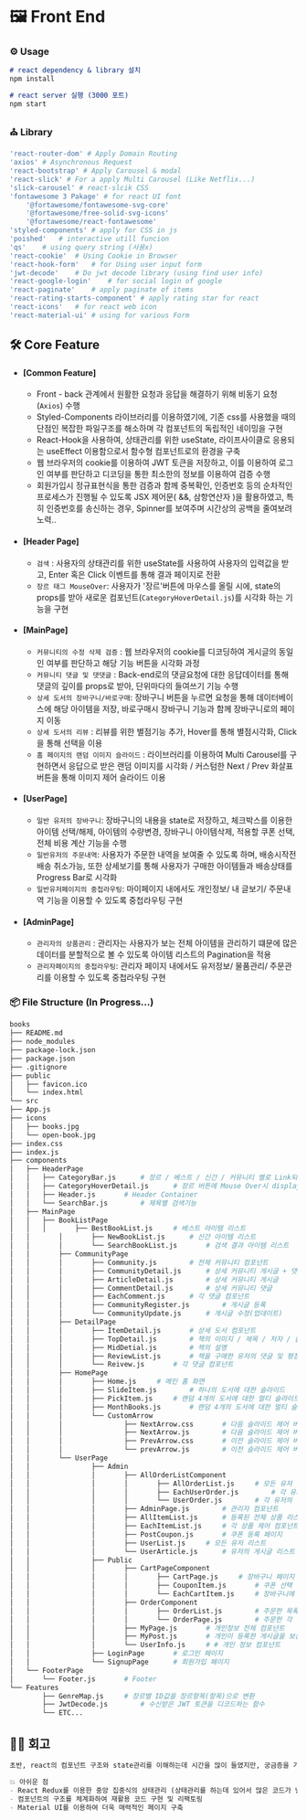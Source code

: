# 🖼 Front End



### ⚙️ Usage

```markdown
# react dependency & library 설치
npm install

# react server 실행 (3000 포트)
npm start
```



###  ⛪️ Library

```bash
'react-router-dom' # Apply Domain Routing
'axios' # Asynchronous Request
'react-bootstrap' # Apply Carousel & modal
'react-slick' # For a apply Multi Carousel (Like Netflix...)
'slick-carousel' # react-slcik CSS
'fontawesome 3 Pakage' # for react UI font
    '@fortawesome/fontawesome-svg-core'
    '@fortawesome/free-solid-svg-icons'
    '@fortawesome/react-fontawesome'
'styled-components' # apply for CSS in js
'poished'   # interactive utill funcion
'qs'    # using query string (사용x)
'react-cookie'  # Using Cookie in Browser
'react-hook-form'   # for Using user input form
'jwt-decode'    # Do jwt decode library (using find user info)
'react-google-login'    # for social login of google
'react-paginate'    # apply paginate of items
'react-rating-starts-component' # apply rating star for react
'react-icons'   # for react web icon
'react-material-ui'	# using for various Form
```



## 🛠  Core Feature

- #### [Common Feature]

  - Front - back 관계에서 원활한 요청과 응답을 해결하기 위해 비동기 요청(`Axios`) 수행
  - Styled-Components 라이브러리를 이용하였기에, 기존 css를 사용했을 때의 단점인 복잡한 파일구조를 해소하며 각 컴포넌트의 독립적인 네이밍을 구현
  - React-Hook을 사용하여, 상태관리를 위한 useState, 라이프사이클로 응용되는 useEffect 이용함으로서 함수형 컴포넌트로의 환경을 구축
  - 웹 브라우저의 cookie를 이용하여 JWT 토큰을 저장하고, 이를 이용하여 로그인 여부를 판단하고 디코딩을 통한 최소한의 정보를 이용하여 검증 수행
  - 회원가입시 정규표현식을 통한 검증과 함께 중복확인, 인증번호 등의 순차적인 프로세스가 진행될 수 있도록 JSX 제어문( &&, 삼항연산자 )을 활용하였고, 특히 인증번호를 송신하는 경우, Spinner를 보여주며 시간상의 공백을 줄여보려 노력..

- #### [Header Page]

  - `검색` : 사용자의 상태관리를 위한 useState를 사용하여 사용자의 입력값을 받고, Enter 혹은 Click 이벤트를 통해 결과 페이지로 전환
  - `장르 태그 MouseOver`: 사용자가 '장르'버튼에 마우스를 올릴 시에, state의 props를 받아 새로운 컴포넌트(`CategoryHoverDetail.js`)를 시각화 하는 기능을 구현

- #### [MainPage]

  - `커뮤니티의 수정 삭제 검증` : 웹 브라우저의 cookie를 디코딩하여 게시글의 동일인 여부를 판단하고 해당 기능 버튼을 시각화 과정
  - `커뮤니티 댓글 및 댓댓글` :  Back-end로의 댓글요청에 대한 응답데이터를 통해 댓글의 깊이를 props로 받아, 단위마다의 들여쓰기 기능 수행
  - `상세 도서의 장바구니/바로구매`: 장바구니 버튼을 누르면 요청을 통해 데이터베이스에 해당 아이템을 저장, 바로구매시 장바구니 기능과 함께 장바구니로의 페이지 이동
  - `상세 도서의 리뷰` : 리뷰를 위한 별점기능 추가, Hover를 통해 별점시각화, Click을 통해 선택을 이용
  - `홈 페이지의 랜덤 이미지 슬라이드` : 라이브러리를 이용하여 Multi Carousel를 구현하면서 응답으로 받은 랜덤 이미지를 시각화 / 커스텀한 Next / Prev 화살표 버튼을 통해 이미지 제어 슬라이드 이용

- #### [UserPage]

  - `일반 유저의 장바구니`: 장바구니의 내용을 state로 저장하고, 체크박스를 이용한 아이템 선택/해제, 아이템의 수량변경, 장바구니 아이템삭제, 적용할 쿠폰 선택, 전체 비용 계산 기능을 수행 
  - `일반유저의 주문내역`: 사용자가 주문한 내역을 보여줄 수 있도록 하며, 배송시작전 배송 취소가능, 또한 상세보기를 통해 사용자가 구매한 아이템들과 배송상태를 Progress Bar로 시각화
  - `일반유저페이지의 중첩라우팅`: 마이페이지 내에서도 개인정보/ 내 글보기/ 주문내역 기능을 이용할 수 있도록 중첩라우팅 구현

- #### [AdminPage]

  - `관리자의 상품관리` : 관리자는 사용자가 보는 전체 아이템을 관리하기 떄문에 많은 데이터를 분할적으로 볼 수 있도록 아이템 리스트의 Pagination을 적용
  - `관리자페이지의 중첩라우팅`: 관리자 페이지 내에서도 유저정보/ 물품관리/ 주문관리를 이용할 수 있도록 중첩라우팅 구현



### 📦 File Structure (In Progress...)

```bash
books
├── README.md
├── node_modules
├── package-lock.json
├── package.json
├── .gitignore
├── public
│ 	├── favicon.ico
│ 	└── index.html
└── src
├── App.js
├── icons
│ 	├── books.jpg
│ 	└── open-book.jpg
├── index.css
├── index.js
├── components
│	├── HeaderPage
│	│	├── CategoryBar.js		# 장르 / 베스트 / 신간 / 커뮤니티 별로 Link되는 컴포넌트
│	│	├── CategoryHoverDetail.js		# 장르 버튼에 Mouse Over시 display되는 컴포넌트
│	│	├── Header.js		# Header Container
│	│	└── SearchBar.js		# 제목별 검색기능
│	├── MainPage
│	│	├── BookListPage
│	│	│		├── BestBookList.js		# 베스트 아이템 리스트
│	│		│		├── NewBookList.js		# 신간 아이템 리스트
│	│		│		└── SearchBookList.js		# 검색 결과 아이템 리스트
│	│		├── CommunityPage
│	│		│		├── Community.js		# 전체 커뮤니티 컴포넌트
│	│		│		├── CommunityDetail.js		# 상세 커뮤니티 게시글 + 댓글 
│	│		│		├──	ArticleDetail.js		# 상세 커뮤니티 게시글
│	│		│		├──	CommentDetail.js		# 상세 커뮤니티 댓글
│	│		│		├──	EachComment.js		# 각 댓글 컴포넌트
│	│		│		├── CommunityRegister.js		# 게시글 등록
│	│		│		└── CommunityUpdate.js		# 게시글 수정(업데이트)
│	│		├── DetailPage
│	│		│		├── ItemDetail.js		# 상세 도서 컴포넌트
│	│		│		├── TopDetail.js		# 책의 이미지 / 제목 / 저자 / 출판사 / 가격 / 재고 + 장바구니 / 바로구매
│	│		│		├── MidDetial.js		# 책의 설명
│	│		│		├── ReviewList.js		# 책을 구매한 유저의 댓글 및 평점 리스트
│	│		│		└── Reivew.js		# 각 댓글 컴포넌트
│	│		├── HomePage
│	│		│		├── Home.js		# 메인 홈 화면
│	│		│		├── SlideItem.js		# 하나의 도서에 대한 슬라이드
│	│		│		├── PickItem.js		# 랜덤 4개의 도서에 대한 멀티 슬라이드
│	│		│		├── MonthBooks.js		# 랜덤 4개의 도서에 대한 멀티 슬라이드
│	│		│		└── CustomArrow
│	│		│				├── NextArrow.css		# 다음 슬라이드 제어 버튼 CSS		
│	│		│				├── NextArrow.js		# 다음 슬라이드 제어 버튼
│	│		│				├── PrevArrow.css		# 이전 슬라이드 제어 버튼 CSS
│	│		│				└── prevArrow.js		# 이전 슬라이드 제어 버튼
│	│		└── UserPage
│	│				├── Admin
│	│				│		├── AllOrderListComponent
│	│				│		│		├── AllOrderList.js		# 모든 유저 목록
│	│				│		│		├── EachUserOrder.js		# 각 유저의 주문 내용
│	│				│		│		└── UserOrder.js		# 각 유저의 상세 주문 내용
│	│				│		├── AdminPage.js		# 관리자 컴포넌트
│	│				│		├── AllItemList.js		# 등록된 전체 상품 리스트
│	│				│		├── EachItemList.js		# 각 상품 제어 컴포넌트
│	│				│		├── PostCoupon.js		# 쿠폰 등록 페이지
│	│				│		├── UserList.js		# 모든 유저 리스트	
│	│				│		└── UserArticle.js		# 유저의 게시글 리스트
│	│				├──	Public
│	│				│		├── CartPageComponent
│	│				│		│		├── CartPage.js		# 장바구니 페이지
│	│				│		│		├── CouponItem.js		# 쿠폰 선택 컴포넌트 (적용 및 미적용 금액 보여주기) 
│	│				│		│		└── EachCartItem.js		# 장바구니에 담긴 아이템 조작(수량, 체크박스) 컴포넌트
│	│				│		├── OrderComponent
│	│				│		│		├── OrderList.js		# 주문한 목록의 항목 리스트
│	│				│		│		└── OrderPage.js		# 주문한 각 아이템 정보 컴포넌트
│	│				│		├── MyPage.js		# 개인정보 전체 컴포넌트
│	│				│		├── MyPost.js		# 개인이 등록한 게시글을 보는 컴포넌트
│	│				│		└── UserInfo.js		# # 개인 정보 컴포넌트
│	│				├── LoginPage		# 로그인 페이지
│	│				└── SignupPage		# 회원가입 페이지
│	└── FooterPage
│		└── Footer.js		# Footer
└── Features
		├──	GenreMap.js		# 장르별 ID값을 장르항목(항목)으로 변환
		├──	JwtDecode.js		# 수신받은 JWT 토큰을 디코드하는 함수
		└── ETC...
```



## 🤜🤛 회고

```markdown
초반, react의 컴포넌트 구조와 state관리를 이해하는데 시간을 많이 들였지만, 궁금증을 가지고 배우려고 노력하니 점점 알아가는게 많아졌다. 하지만 그만큼 지금 프로젝트에서의 부족한 점이 보이기 시작하였고, 많은 부분이 아쉬움으로 남았다.

💥 아쉬운 점
- React Redux를 이용한 중앙 집중식의 상태관리 (상태관리를 하는데 있어서 많은 코드가 낭비된다고 느껴졌음)
- 컴포넌트의 구조를 체계화하여 재활용 코드 구현 및 리팩토링
- Material UI를 이용하여 더욱 매력적인 페이지 구축
```








